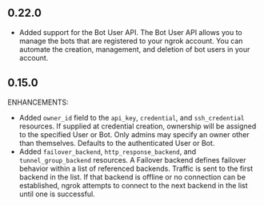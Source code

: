 <!-- Code generated for API Clients. DO NOT EDIT. -->

## 0.22.0

* Added support for the Bot User API. The Bot User API allows you to manage the bots that are registered to your ngrok account. You can automate the creation, management, and deletion of bot users in your account.

## 0.15.0

ENHANCEMENTS:

* Added `owner_id` field to the `api_key`, `credential`, and `ssh_credential` resources. If supplied at credential creation, ownership will be assigned to the specified User or Bot. Only admins may specify an owner other than themselves. Defaults to the authenticated User or Bot.
* Added `failover_backend`, `http_response_backend`, and `tunnel_group_backend` resources. A Failover backend defines failover behavior within a list of referenced backends. Traffic is sent to the first backend in the list. If that backend is offline or no connection can be established, ngrok attempts to connect to the next backend in the list until one is successful.
